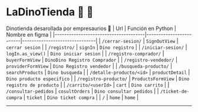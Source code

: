 # LaDinoTienda 🛒 🦖
Dinotienda desarollada por empresaurios 🦕
| Url                                  | Función en Python       | Nombre en figma           |
|--------------------------------------|-------------------------|-------------------------------|
| `/cerrar-sesion/`                    | `SignOutView`           | `cerrar sesion`               |
| `/registro/`                         | `signIn`                | `Dino registro`               |
| `/iniciar-sesion/`                   | `logIn.as_view()`       | `Dino iniciar sesion`         |
| `/registro-comprador/`               | `buyerFormView`         | `DinoDino Registro Comprador` |
| `/registro-vendedor/`                | `providerFormView`      | `Dino Registro vendedor`      |
| `/busqueda-producto/`                | `searchProducts`        | `Dino busqueda`               |
| `/detalle-producto/<id>`             | `productDetail`         | `Dino producto especifico`    |
| `/registro-producto/`                | `ProductsFormView`      | `Dino registro de producto`   |
| `/carrito/<userId>`                  | `cart`                  | `Dino carrito`                |
| `/consultar-pedidos`                 | `cosultOrders`          | `Dino consultar pedidos`      |
| `/ticket-de-compra`                  | `ticket`                | `Dino ticket compra`          |
| `/`                                  | `home`                  | `home`                        |


--------------------------------------------------------------------
